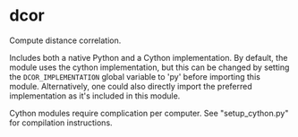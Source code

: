 dcor
====

Compute distance correlation.

Includes both a native Python and a Cython implementation. By default,
the module uses the cython implementation, but this can be changed by
setting the `DCOR_IMPLEMENTATION` global variable to 'py' before
importing this module. Alternatively, one could also directly import
the preferred implementation as it's included in this module.

Cython modules require complication per computer. See
"setup_cython.py" for compilation instructions.
